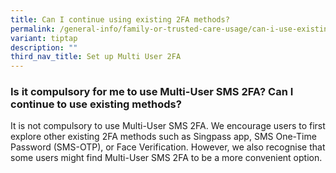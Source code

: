 ```yaml
---
title: Can I continue using existing 2FA methods?
permalink: /general-info/family-or-trusted-care-usage/can-i-use-existing-methods/
variant: tiptap
description: ""
third_nav_title: Set up Multi User 2FA
---
```

<h3>Is it compulsory for me to use Multi-User SMS 2FA? Can I continue to use existing methods?</h3>
<p>It is not compulsory to use Multi-User SMS 2FA. We encourage users to
first explore other existing 2FA methods such as Singpass app, SMS One-Time
Password (SMS-OTP), or Face Verification. However, we also recognise that
some users might find Multi-User SMS 2FA to be a more convenient option.</p>